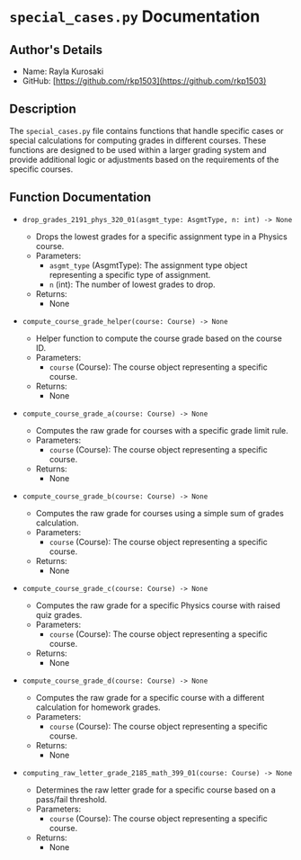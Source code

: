 # `special_cases.py` Documentation

## Author's Details
- Name: Rayla Kurosaki
- GitHub: [https://github.com/rkp1503](https://github.com/rkp1503)

## Description
The `special_cases.py` file contains functions that handle specific cases or special calculations for computing grades in different courses. These functions are designed to be used within a larger grading system and provide additional logic or adjustments based on the requirements of the specific courses.

## Function Documentation

- `drop_grades_2191_phys_320_01(asgmt_type: AsgmtType, n: int) -> None`
  - Drops the lowest grades for a specific assignment type in a Physics course.
  - Parameters:
    - `asgmt_type` (AsgmtType): The assignment type object representing a specific type of assignment.
    - `n` (int): The number of lowest grades to drop.
  - Returns:
    - None

- `compute_course_grade_helper(course: Course) -> None`
  - Helper function to compute the course grade based on the course ID.
  - Parameters:
    - `course` (Course): The course object representing a specific course.
  - Returns:
    - None

- `compute_course_grade_a(course: Course) -> None`
  - Computes the raw grade for courses with a specific grade limit rule.
  - Parameters:
    - `course` (Course): The course object representing a specific course.
  - Returns:
    - None

- `compute_course_grade_b(course: Course) -> None`
  - Computes the raw grade for courses using a simple sum of grades calculation.
  - Parameters:
    - `course` (Course): The course object representing a specific course.
  - Returns:
    - None

- `compute_course_grade_c(course: Course) -> None`
  - Computes the raw grade for a specific Physics course with raised quiz grades.
  - Parameters:
    - `course` (Course): The course object representing a specific course.
  - Returns:
    - None

- `compute_course_grade_d(course: Course) -> None`
  - Computes the raw grade for a specific course with a different calculation for homework grades.
  - Parameters:
    - `course` (Course): The course object representing a specific course.
  - Returns:
    - None

- `computing_raw_letter_grade_2185_math_399_01(course: Course) -> None`
  - Determines the raw letter grade for a specific course based on a pass/fail threshold.
  - Parameters:
    - `course` (Course): The course object representing a specific course.
  - Returns:
    - None
